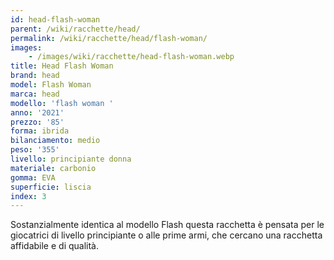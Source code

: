 ```yaml
---
id: head-flash-woman
parent: /wiki/racchette/head/
permalink: /wiki/racchette/head/flash-woman/
images:
    - /images/wiki/racchette/head-flash-woman.webp
title: Head Flash Woman
brand: head
model: Flash Woman
marca: head
modello: 'flash woman '
anno: '2021'
prezzo: '85'
forma: ibrida
bilanciamento: medio
peso: '355'
livello: principiante donna
materiale: carbonio
gomma: EVA
superficie: liscia
index: 3
---
```

Sostanzialmente identica al modello Flash questa racchetta è pensata per le giocatrici di livello principiante o alle prime armi, che cercano una racchetta affidabile e di qualità.